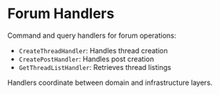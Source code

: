 # Forum Handlers

Command and query handlers for forum operations:
- `CreateThreadHandler`: Handles thread creation
- `CreatePostHandler`: Handles post creation
- `GetThreadListHandler`: Retrieves thread listings

Handlers coordinate between domain and infrastructure layers.